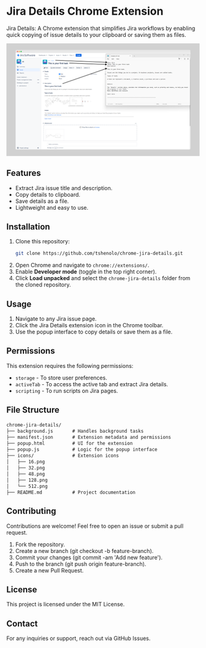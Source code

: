 # Jira Details Chrome Extension

Jira Details: A Chrome extension that simplifies Jira workflows by enabling quick copying of issue details to your clipboard or saving them as files.

![Screenshot](Jira-details-screenshot.png)

## Features

- Extract Jira issue title and description.
- Copy details to clipboard.
- Save details as a file.
- Lightweight and easy to use.

## Installation

1. Clone this repository:
   ```bash
   git clone https://github.com/tshenolo/chrome-jira-details.git
   ```
2. Open Chrome and navigate to `chrome://extensions/`.
3. Enable **Developer mode** (toggle in the top right corner).
4. Click **Load unpacked** and select the `chrome-jira-details` folder from the cloned repository.

## Usage

1. Navigate to any Jira issue page.
2. Click the Jira Details extension icon in the Chrome toolbar.
3. Use the popup interface to copy details or save them as a file.

## Permissions

This extension requires the following permissions:

- `storage` - To store user preferences.
- `activeTab` - To access the active tab and extract Jira details.
- `scripting` - To run scripts on Jira pages.

## File Structure

```
chrome-jira-details/
├── background.js       # Handles background tasks
├── manifest.json       # Extension metadata and permissions
├── popup.html          # UI for the extension
├── popup.js            # Logic for the popup interface
├── icons/              # Extension icons
│   ├── 16.png
│   ├── 32.png
│   ├── 48.png
│   ├── 128.png
│   └── 512.png
├── README.md           # Project documentation
```

## Contributing

Contributions are welcome! Feel free to open an issue or submit a pull request.

1. Fork the repository.
2. Create a new branch (git checkout -b feature-branch).
3. Commit your changes (git commit -am 'Add new feature').
4. Push to the branch (git push origin feature-branch).
5. Create a new Pull Request.

## License

This project is licensed under the MIT License.

## Contact

For any inquiries or support, reach out via GitHub Issues.

